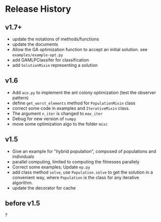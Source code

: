 # Release History

## v1.7+
- update the notations of methods/functions 
- update the documents
- Allow the GA optimization function to accept an initial solution. see `examples/example-opt.py`
- add GAMLPClassifer for classification
- add `SolutionMixin` representing a solution

## v1.6

- Add `aco.py` to implement the ant colony optimization (test the observer pattern)
- define `get_worst_elements` method for `PopulationMixin` class
- correct some code in examples and `IterativeMixin` class.
- The argument `n_iter` is changed to `max_iter`
- Debug for new version of `numpy`
- move some optimization algo to the folder `misc`

## v1.5

- Give an example for "hybrid population", composed of populations and individuals
- parallel computing, limited to computing the fitnesses parallely
- Correct some examples; Update `ep.py`
- add class method `solve`, use `Population.solve` to get the solution in a convenient way, where `Population` is the class for any iterative algorithm.
- update the decorator for cache

## before v1.5
?